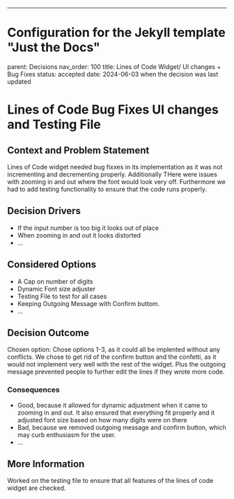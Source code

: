 ---
# Configuration for the Jekyll template "Just the Docs"
parent: Decisions
nav_order: 100
title: Lines of Code Widget/ UI changes + Bug Fixes
status:  accepted 
date: 2024-06-03 when the decision was last updated

# Lines of Code Bug Fixes UI changes and Testing File

## Context and Problem Statement
Lines of Code widget needed bug fixxes in its implementation as it was not incrementing and decrementing properly. Additionally THere were issues with zooming in and out where the font would look very off. Furthermore we had to add testing functionality to ensure that the code runs properly. 

<!-- This is an optional element. Feel free to remove. -->
## Decision Drivers

* If the input number is too big it looks out of place
* When zooming in and out it looks distorted
* … <!-- numbers of drivers can vary -->

## Considered Options

* A Cap on number of digits
* Dynamic Font size adjuster
* Testing File to test for all cases
* Keeping Outgoing Message with Confirm buttom. 
* … <!-- numbers of options can vary -->

## Decision Outcome

Chosen option: Chose options 1-3, as it could all be implented without any conflicts. We chose to get rid of the confirm button and the confetti, as it would not implement very well with the rest of the widget. Plus the outgoing message prevented people to further edit the lines if they wrote more code. 

<!-- This is an optional element. Feel free to remove. -->
### Consequences

* Good, because it allowed for dynamic adjustment when it came to zooming in and out. It also ensured that everything fit properly and it adjusted font size based on how many digits were on there
* Bad, because we removed outgoing message and confirm button, which may curb enthusiasm for the user. 
* … <!-- numbers of consequences can vary -->


## More Information
Worked on the testing file to ensure that all features of the lines of code widget are checked. 
